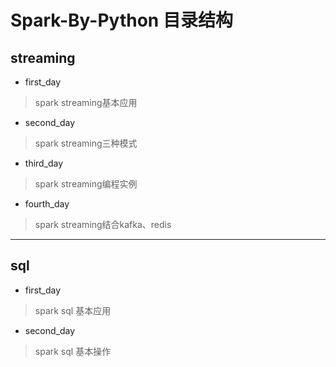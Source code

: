 # Spark-By-Python 目录结构

## streaming

- first_day

> spark streaming基本应用

- second_day

> spark streaming三种模式

- third_day

> spark streaming编程实例

- fourth_day

> spark streaming结合kafka、redis

***

## sql

- first_day

> spark sql 基本应用

- second_day

> spark sql 基本操作
